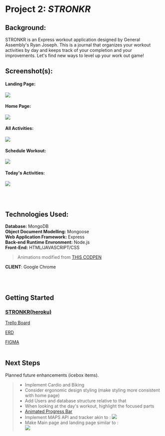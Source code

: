 # Project 2: _STRONKR_
  ## Background:
  STRONKR is an Express workout application designed by General Assembly's Ryan Joseph. This is a journal that organizes your workout activities by day and keeps track of your completion and your improvements. Let's find new ways to level up your work out game!
<br>
  ## Screenshot(s):
   #### Landing Page:
   <img src="https://i.imgur.com/dMwoj6d.png"><img><br>
   #### Home Page:
   <img src="https://i.imgur.com/UKlEEpi.png"><img><br>
   #### All Activities:
   <img src="https://i.imgur.com/djfmj7w.png"><img><br>
   #### Schedule Workout:
   <img src="https://i.imgur.com/yXx3YeX.png"><img><br>
   #### Today's Activities:
   <img src="https://i.imgur.com/UsdGd6E.png"><img><br>
 
<br>
<br>

  ## Technologies Used:
  
  **Database:** MongoDB <br>
  **Object Document Modelling:** Mongoose <br>
  **Web Application Framework:** Express <br>
  **Back-end Runtime Envronment:** Node.js <br>
  **Front-End:** HTML/JAVASCRIPT/CSS <br>
  >  Animations modified from <a href="https://codepen.io/nelledejones/pen/gOOPWrK">THIS CODPEN </a> <br>

  **CLIENT**: Google Chrome<br>
   
<br>
<br> 

  ## Getting Started

### [STRONKR(heroku)]()
[Trello Board](https://trello.com/b/J3eItOC7/workout-plan)

[ERD](https://lucid.app/lucidchart/50ff9b0a-8561-4b18-8ccb-c309da74d463/edit?page=0_0#)

[FIGMA](https://www.figma.com/file/DvCHOmzKH5Kuqxdj40V1Zz/Untitled?node-id=0%3A1)
<br>
<br>
  
  ## Next Steps
  Planned future enhancements (icebox items).
  
  > - Implement Cardio and Biking<br>
  > - Consider ergonomic design styling (make styling more consistent with home page) <br>
  > - Add Users and database structure relative to that <br>
  > - When looking at the day's workout, highlight the focused parts <br>
  > - [Animated Progress Bar](https://www.w3schools.com/bootstrap/tryit.asp?filename=trybs_progressbar5&stacked=h) <br>
  > - Implement MAPS API and tracker akin to : <img src="https://i.imgur.com/Aj5tiCg.png"> </img><br>
  > - Make Main page and landing page similar to :<br>  <img src="https://i.imgur.com/72ObEZ0.png"><img><br>

